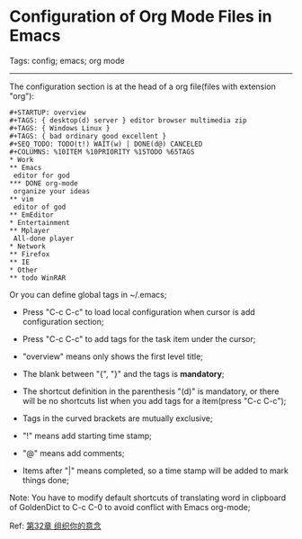# Configuration of Org Mode Files in Emacs
Tags: config; emacs; org mode

------

The configuration section is at the head of a org file(files with extension "org"):

    #+STARTUP: overview 
    #+TAGS: { desktop(d) server } editor browser multimedia zip 
    #+TAGS: { Windows Linux } 
    #+TAGS: { bad ordinary good excellent } 
    #+SEQ_TODO: TODO(t!) WAIT(w) | DONE(d@) CANCELED 
    #+COLUMNS: %10ITEM %10PRIORITY %15TODO %65TAGS 
    * Work 
    ** Emacs 
     editor for god 
    *** DONE org-mode 
     organize your ideas 
    ** vim 
     editor of god 
    ** EmEditor 
    * Entertainment 
    ** Mplayer 
     All-done player 
    * Network 
    ** Firefox 
    ** IE 
    * Other 
    ** todo WinRAR 

Or you can define global tags in ~/.emacs;

* Press "C-c C-c" to load local configuration when cursor is add configuration section;

* Press "C-c C-c" to add tags for the task item under the cursor;

* "overview" means only shows the first level title;

* The blank between "{", "}" and the tags is **mandatory**;

* The shortcut definition in the parenthesis "(d)" is mandatory,
  or there will be no shortcuts list when you add tags for a item(press "C-c C-c");

* Tags in the curved brackets are mutually exclusive;

* "!" means add starting time stamp;

* "@" means add comments;

* Items after "|" means completed, so a time stamp will be added to mark things done;

Note:
You have to modify default shortcuts of translating word in clipboard of
GoldenDict to C-c C-0 to avoid conflict with Emacs org-mode;

Ref: [第32章 组织你的意念](http://i.linuxtoy.org/docs/guide/ch32.html)
